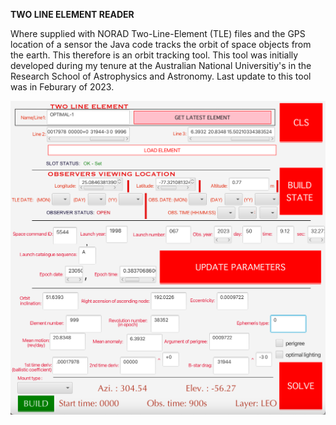 **TWO LINE ELEMENT READER**

Where supplied with NORAD Two-Line-Element (TLE) files and the GPS location of a sensor the Java code tracks the orbit of space objects from the earth. This therefore is an orbit tracking tool. This tool was initially developed during my tenure at the Australian National Universitiy's in the  Research School of Astrophysics and Astronomy. Last update to this tool was in Feburary of 2023. 


![alt text](https://github.com/KingsleyOteng/tleinterpreter/blob/main/screenshot.png?raw=true)
